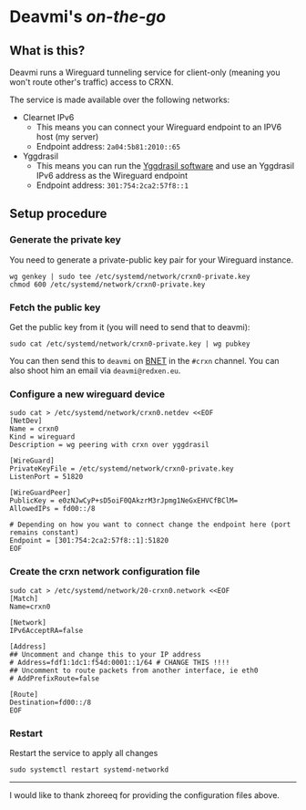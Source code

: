 Deavmi's _on-the-go_
====================

## What is this?

Deavmi runs a Wireguard tunneling service for client-only (meaning you won't route other's traffic) access to CRXN.

The service is made available over the following networks:

* Clearnet IPv6
	* This means you can connect your Wireguard endpoint to an IPV6 host (my server)
	* Endpoint address: `2a04:5b81:2010::65`
* Yggdrasil
	* This means you can run the [Yggdrasil software](http://yggdrasil-network.github.io) and use an Yggdrasil IPv6 address as the Wireguard endpoint
	* Endpoint address: `301:754:2ca2:57f8::1`

## Setup procedure

### Generate the private key

You need to generate a private-public key pair for your Wireguard instance.

```
wg genkey | sudo tee /etc/systemd/network/crxn0-private.key
chmod 600 /etc/systemd/network/crxn0-private.key
```

### Fetch the public key

Get the public key from it (you will need to send that to deavmi):

```
sudo cat /etc/systemd/network/crxn0-private.key | wg pubkey
```

You can then send this to `deavmi` on [BNET](/projects/bonobonet) in the `#crxn` channel. You can also shoot him an email via `deavmi@redxen.eu`.

### Configure a new wireguard device

```
sudo cat > /etc/systemd/network/crxn0.netdev <<EOF
[NetDev]
Name = crxn0
Kind = wireguard
Description = wg peering with crxn over yggdrasil

[WireGuard]
PrivateKeyFile = /etc/systemd/network/crxn0-private.key
ListenPort = 51820

[WireGuardPeer]
PublicKey = e0zNJwCyP+sD5oiF0QAkzrM3rJpmg1NeGxEHVCfBClM=
AllowedIPs = fd00::/8

# Depending on how you want to connect change the endpoint here (port remains constant)
Endpoint = [301:754:2ca2:57f8::1]:51820
EOF
```

### Create the crxn network configuration file

```
sudo cat > /etc/systemd/network/20-crxn0.network <<EOF
[Match]
Name=crxn0

[Network]
IPv6AcceptRA=false

[Address]
## Uncomment and change this to your IP address
# Address=fdf1:1dc1:f54d:0001::1/64 # CHANGE THIS !!!!
## Uncomment to route packets from another interface, ie eth0
# AddPrefixRoute=false

[Route]
Destination=fd00::/8
EOF
```

### Restart

Restart the service to apply all changes

```
sudo systemctl restart systemd-networkd
```

---

I would like to thank zhoreeq for providing the configuration files above.